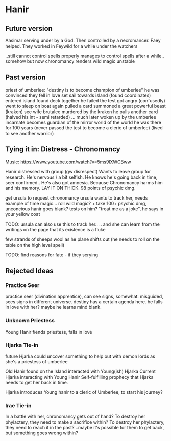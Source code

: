 # Hanir

## Future version
Aasimar serving under by a God.
Then controlled by a necromancer.
Faey helped. They worked in Feywild for a while under the watchers

..still cannot control spells properly
manages to control spells after a while.. somehow
but now chronomancy renders wild magic unstable

## Past version
priest of umberlee: "destiny is to become champion of umberlee"
he was convinced
they fell in love
set sail towards island (found coordinates)
entered island found deck together
he failed the test
got angry (confusedly)
went to sleep on boat again
pulled a card
summoned a great powerful beast (kraken)
see wife brutalee murdered by the kraken
he pulls another card
(halved his int - semi retarded)
...
much later
woken up by the umberlee incarnate
becomes guardian of the mirror world of the world
he was there for 100 years
(never passed the test to become a cleric of umberlee)
(lived to see another warrior)

## Tying it in: Distress - Chronomancy
Music: https://www.youtube.com/watch?v=5ms9lXWCBww

Hanir distressed with group (gw disrespect)
Wants to leave group for research. He's nervous / a bit selfish.
He knows he's going back in time, seer confirmed..
He's also got amnesia. Because Chronomancy harms him and his memory.
LAY IT ON THICK. 98 points of psychic dmg.

get ursula to request chronomancy
ursula wants to track her, needs example of time magic...
roll wild magic? + take 100+ psychic dmg, unconcious
hanir goes blank? tests on him?
"treat me as a joke", he says in your yellow coat

TODO: ursula can also use this to track her..
.. and she can learn from the writings on the page that its existence is a fluke

few strands of sheeps wool as he plane shifts out
(he needs to roll on the table on the high level spell)

TODO: find reasons for fate - if they scrying

## Rejected Ideas

### Practice Seer
practice seer (divination apprentice), can see signs, somewhat.
misguided, sees signs in different universe. destiny has a certain agenda here.
he falls in love with her?
maybe he learns mind blank.
### Unknown Priestess
Young Hanir fiends priestess, falls in love

### Hjarka Tie-in
future Hjarka could uncover something to help out with demon lords
as she's a priestess of umberlee

Old Hanir found on the Island interacted with Young(ish) Hjarka
Current Hjarka interacting with Young Hanir
Self-fulfilling prophecy that Hjarka needs to get her back in time.

Hjarka introduces Young hanir to a cleric of Umberlee, to start his journey?

### Irae Tie-in
In a battle with her, chronomancy gets out of hand?
To destroy her phylactery, they need to make a sacrifice within?
To destroy her phylactery, they need to reach it in the past?
..maybe it's possible for them to get back, but something goes wrong within?
